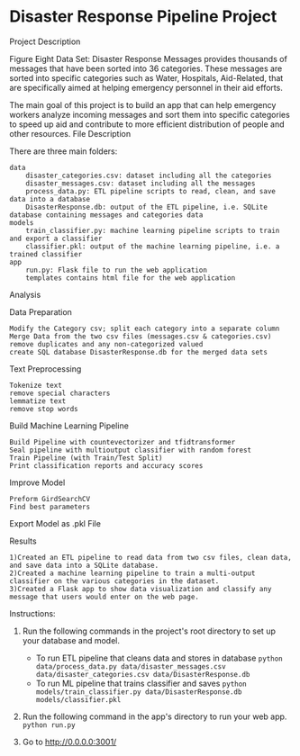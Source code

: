 # Disaster Response Pipeline Project

Project Description

Figure Eight Data Set: Disaster Response Messages provides thousands of messages that have been sorted into 36 categories. These messages are sorted into specific categories such as Water, Hospitals, Aid-Related, that are specifically aimed at helping emergency personnel in their aid efforts.

The main goal of this project is to build an app that can help emergency workers analyze incoming messages and sort them into specific categories to speed up aid and contribute to more efficient distribution of people and other resources.
File Description

There are three main folders:

    data
        disaster_categories.csv: dataset including all the categories
        disaster_messages.csv: dataset including all the messages
        process_data.py: ETL pipeline scripts to read, clean, and save data into a database
        DisasterResponse.db: output of the ETL pipeline, i.e. SQLite database containing messages and categories data
    models
        train_classifier.py: machine learning pipeline scripts to train and export a classifier
        classifier.pkl: output of the machine learning pipeline, i.e. a trained classifier
    app
        run.py: Flask file to run the web application
        templates contains html file for the web application

Analysis

Data Preparation

    Modify the Category csv; split each category into a separate column
    Merge Data from the two csv files (messages.csv & categories.csv)
    remove duplicates and any non-categorized valued
    create SQL database DisasterResponse.db for the merged data sets

Text Preprocessing

    Tokenize text
    remove special characters
    lemmatize text
    remove stop words

Build Machine Learning Pipeline

    Build Pipeline with countevectorizer and tfidtransformer
    Seal pipeline with multioutput classifier with random forest
    Train Pipeline (with Train/Test Split)
    Print classification reports and accuracy scores

Improve Model

    Preform GirdSearchCV
    Find best parameters

Export Model as .pkl File

Results

    1)Created an ETL pipeline to read data from two csv files, clean data, and save data into a SQLite database.
    2)Created a machine learning pipeline to train a multi-output classifier on the various categories in the dataset.
    3)Created a Flask app to show data visualization and classify any message that users would enter on the web page.

Instructions:
1. Run the following commands in the project's root directory to set up your database and model.

    - To run ETL pipeline that cleans data and stores in database
        `python data/process_data.py data/disaster_messages.csv data/disaster_categories.csv data/DisasterResponse.db`
    - To run ML pipeline that trains classifier and saves
        `python models/train_classifier.py data/DisasterResponse.db models/classifier.pkl`

2. Run the following command in the app's directory to run your web app.
    `python run.py`

3. Go to http://0.0.0.0:3001/




